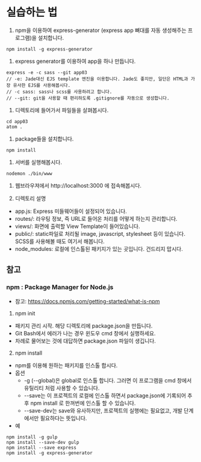 # 실습하는 법

1. npm을 이용하여 express-generator (express app 뼈대를 자동 생성해주는 프로그램)을 설치합니다.
  ```
  npm install -g express-generator
  ```

1. express generator를 이용하여 app을 하나 만듭니다.
  ```
  express -e -c sass --git app03
  // -e: Jade대신 EJS template 엔진을 이용합니다. Jade도 좋지만, 일단은 HTML과 가장 유사한 EJS를 사용해봅시다.
  // -c sass: sass나 scss를 사용하려고 합니다.
  // --git: git을 사용할 때 편리하도록 .gitignore를 자동으로 생성합니다.
  ```

1. 디렉토리에 들어가서 파일들을 살펴봅시다.
  ```
  cd app03
  atom .
```

1. package들을 설치합니다.
  ```
  npm install
  ```

1. 서버를 실행해봅시다.
  ```
  nodemon ./bin/www
  ```

1. 웹브라우져에서 http://localhost:3000 에 접속해봅시다.

1. 디렉토리 설명
  - app.js: Express 미들웨어들이 설정되어 있습니다.
  - routes/: 라우팅 정보, 즉 URL로 들어온 처리를 어떻게 하는지 관리합니다.
  - views/: 화면에 출력할 View Template이 들어있습니다.
  - public/: static파일로 처리될 image, javascript, stylesheet 등이 있습니다. SCSS를 사용해볼 때도 여기서 해봅니다.
  - node_modules: 로컬에 인스톨된 패키지가 있는 곳입니다. 건드리지 맙시다.

## 참고

### npm : Package Manager for Node.js
- 참고: https://docs.npmjs.com/getting-started/what-is-npm


1. npm init
  - 패키지 관리 시작. 해당 디렉토리에 package.json을 만듭니다.
  - Git Bash에서 에러가 나는 경우 윈도우 cmd 창에서 실행하세요.
  - 차례로 물어보는 것에 대답하면 package.json 파일이 생깁니다.

2. npm install
  - npm를 이용해 원하는 패키지를 인스톨 합시다.
  - 옵션
    - -g (--global)은 global로 인스톨 합니다. 그러면 이 프로그램을 cmd 창에서 유틸리티 처럼 사용할 수 있습니다.
    - --save는 이 프로젝트의 로컬에 인스톨 하면서 package.json에 기록되어 추후 npm install 로 한꺼번에 인스톨 할 수 있습니다.
    - --save-dev는 save와 유사하지만, 프로젝트의 실행에는 필요없고, 개발 단계에서만 필요하다는 뜻입니다.
  - 예
  ```
  npm install -g gulp
  npm install --save-dev gulp
  npm install --save express
  npm install -g express-generator
  ```
